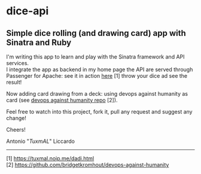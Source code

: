 # dice-api

## Simple dice rolling (and drawing card) app with Sinatra and Ruby ##

I'm writing this app to learn and play with the Sinatra framework and API services.  
I integrate the app as backend in my home page the API are served through Passenger for Apache: see it in action [here](https://tuxmal.noip.me/dadi.html) [1] throw your dice ad see the result!

Now adding card drawing from a deck: using devops against humanity as card (see [devops against humanity repo](https://github.com/bridgetkromhout/devops-against-humanity) [2]).

Feel free to watch into this project, fork it, pull any request and suggest any change!

Cheers!

Antonio "_TuxmAL_" Liccardo

---
[1] https://tuxmal.noip.me/dadi.html  
[2] https://github.com/bridgetkromhout/devops-against-humanity  
